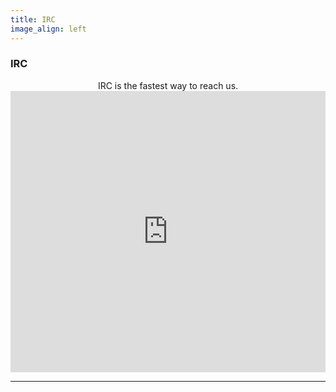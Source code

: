 ```yaml
---
title: IRC
image_align: left
---
```


### IRC

<center> IRC is the fastest way to reach us. </center>

<iframe src="https://kiwiirc.com/client/irc.freenode.net/#glugnith" style="border:0; width:100%; height:450px;"></iframe>

---